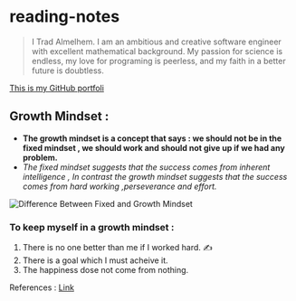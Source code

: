 # reading-notes

> I Trad Almelhem. I am an ambitious and creative software engineer with excellent
mathematical background. My passion for science is endless, my love for
programing is peerless, and my faith in a better future is doubtless.

 

[This is my GitHub portfoli](https://github.com/tradalhariri)



## Growth Mindset :
+ **The growth mindset is  a concept that says : we should not be in the fixed mindset , we should work and should not give up if we had any problem.**
+ *The fixed mindset suggests that the success comes from inherent intelligence , In contrast the growth mindset suggests that the success comes from hard working ,perseverance and effort.*

![Difference Between Fixed and Growth Mindset](https://i2.wp.com/atlassianblog.wpengine.com/wp-content/uploads/NewGrowthMindset2.png?resize=768%2C960&ssl=1)
### To keep myself in a growth mindset :
1. There is no one better than me if I worked hard. :writing_hand:
2. There is a goal which I must acheive it.
3. The happiness dose not come from nothing.

References : [Link](https://www.atlassian.com/blog/inside-atlassian/growth-mindset)

